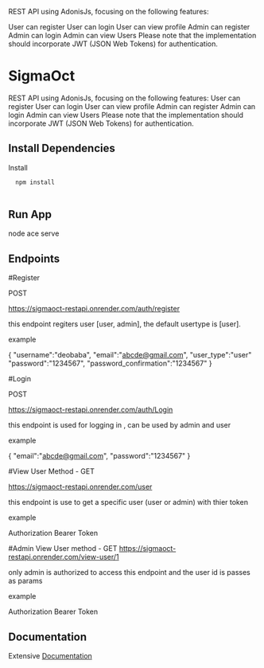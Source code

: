 REST API using AdonisJs, focusing on the following features:

User can register
User can login
User can view profile
Admin can register
Admin can login
Admin can view Users
Please note that the implementation should incorporate JWT (JSON Web
Tokens) for authentication.



# SigmaOct 

REST API using AdonisJs, focusing on the following features:
User can register 
User can login 
User can view profile 
Admin can register 
Admin can login 
Admin can view Users 
Please note that the implementation should incorporate JWT (JSON Web Tokens) for authentication.



## Install Dependencies

Install

```bash
  npm install 
  
```
    
## Run App

node ace serve
## Endpoints 

#Register

POST 

https://sigmaoct-restapi.onrender.com/auth/register

this endpoint regiters user [user, admin], the default usertype is [user].

example

{
    "username":"deobaba",
    "email":"abcde@gmail.com",
    "user_type":"user"
    "password":"1234567",
    "password_confirmation":"1234567"
}


#Login 

POST

https://sigmaoct-restapi.onrender.com/auth/Login

this endpoint is used for logging in , can be used by admin and user

example

{
    "email":"abcde@gmail.com",
    "password":"1234567"
}


#View User
Method - GET

https://sigmaoct-restapi.onrender.com/user

this endpoint is use to get a specific user (user or admin) with thier token 

example

Authorization 
Bearer Token <token>

#Admin View User
method - GET 
https://sigmaoct-restapi.onrender.com/view-user/1

only admin is authorized to access this endpoint and the user id is passes as params 

example

Authorization 
Bearer Token <token>





## Documentation

Extensive [Documentation](https://documenter.getpostman.com/view/27540447/2s9YsKhCrr#0c658f0c-a33b-4a54-b37c-7cdaf78e8958)



